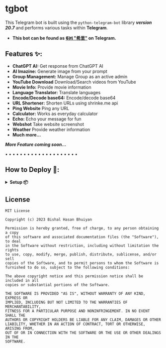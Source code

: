 # tgbot
This Telegram bot is built using the `python-telegram-bot` library **_version 20.7_** and performs various tasks within **Telegram**.

- **This bot can be found as [𝕮𝖎𝖗𝖎 "希里"](https://t.me/MissCiri_bot) on Telegram.**

## Features ✨:

- **ChatGPT AI:** Get response from ChatGPT AI
- **AI Imazine:** Generate image from your prompt
- **Group Management:** Manage Group as an active admin
- **YouTube Download** Download/Search videos from YouTube
- **Movie Info:** Provide movie information
- **Language Translator:** Translate languages
- **Encode/Decode base64:** Encode/decode base64
- **URL Shortener:** Shorten URLs using shrinke.me api
- **Ping Website** Ping any URL
- **Calculator:** Works as everyday calculator
- **Echo:** Echo your message for fun
- **Webshot** Take website screenshot
- **Weather** Provide weather information
- **Much more...**

**<i>More Feature coming soon...</i>**

• • • • • • • • • • • • • • • • • • • •

## How to Deploy 🚀:

<details>
<summary><b>Setup 📦</b></summary>

- Fillup `sample_config.env` file value's
- `bot_token` Get from https://t.me/BotFather E.g. 123456:abcdefGHIJK...
- `owner_id` Get from bot by /id command E.g. 2134776547
- `owner_username` Your Username E.g. paste like bishalqx980 not @bishalqx980
- ❗ OPTIONAL | `support_chat` Your bot support chat invite link 
- `mongodb_uri` Get from https://www.mongodb.com/
- `db_name` anything E.g. MissCiri_db
- `server_url` E.g. for render it will be https://your_app_name.onrender.com/
- ❗ OPTIONAL | `shortener_api_key` Get from https://shrinkme.io/
- ❗ OPTIONAL | `omdb_api` Get from https://www.omdbapi.com/
- ❗ OPTIONAL | `weather_api_key` Get from https://www.weatherapi.com/
- `chatgpt_limit` E.g. 10
- `ai_imagine_limit` E.g. 10
- `usage_reset` E.g. 24 (in hour)
    <hr>
    <details>
    <summary><b>Local Deploy 🚀</b></summary>

    - Required `python 3.11` or later
    - Open `tgbot` directory on cmd
    - Run on cmd `pip install -r requirements.txt`
    - Finally `python main.py`

    </details>

    <details>
    <summary><b>Render Deploy 🚀</b></summary>

    - Signin/Signup on https://render.com/
    - Goto dashboard & create a New `Web Service`
    - Select `Build and deploy from a Git repository` > `Public Git repository` https://github.com/bishalqx980/tgbot

    ```
    `Branch` main

    `Runtime` Python 3

    `Build Command` pip install -r requirements.txt

    `Start Command` python main.py

    `Instance Type` Free (maybe paid)

    ⚠ Advanced option > `Add secret file` filename: `config.env` - file content: paste all content from `sample_config.env` (make sure you filled up everything)

    **Finally click on Create Web Service & wait few sec for deployment & Done | Enjoy 🎉**
    ```
    </details>
</details>

## License

```
MIT License

Copyright (c) 2023 Bishal Hasan Bhuiyan

Permission is hereby granted, free of charge, to any person obtaining a copy
of this software and associated documentation files (the "Software"), to deal
in the Software without restriction, including without limitation the rights
to use, copy, modify, merge, publish, distribute, sublicense, and/or sell
copies of the Software, and to permit persons to whom the Software is
furnished to do so, subject to the following conditions:

The above copyright notice and this permission notice shall be included in all
copies or substantial portions of the Software.

THE SOFTWARE IS PROVIDED "AS IS", WITHOUT WARRANTY OF ANY KIND, EXPRESS OR
IMPLIED, INCLUDING BUT NOT LIMITED TO THE WARRANTIES OF MERCHANTABILITY,
FITNESS FOR A PARTICULAR PURPOSE AND NONINFRINGEMENT. IN NO EVENT SHALL THE
AUTHORS OR COPYRIGHT HOLDERS BE LIABLE FOR ANY CLAIM, DAMAGES OR OTHER
LIABILITY, WHETHER IN AN ACTION OF CONTRACT, TORT OR OTHERWISE, ARISING FROM,
OUT OF OR IN CONNECTION WITH THE SOFTWARE OR THE USE OR OTHER DEALINGS IN THE
SOFTWARE.

```
